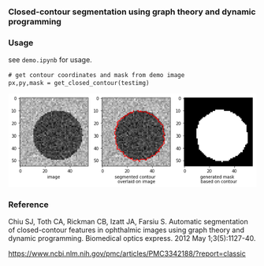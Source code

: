 ### Closed-contour segmentation using graph theory and dynamic programming
### Usage
    
see `demo.ipynb` for usage.

    # get contour coordinates and mask from demo image
    px,py,mask = get_closed_contour(testimg)

![alt text](images/demo.png)

### Reference

Chiu SJ, Toth CA, Rickman CB, Izatt JA, Farsiu S. Automatic segmentation of closed-contour features in ophthalmic images using graph theory and dynamic programming. Biomedical optics express. 2012 May 1;3(5):1127-40.

https://www.ncbi.nlm.nih.gov/pmc/articles/PMC3342188/?report=classic